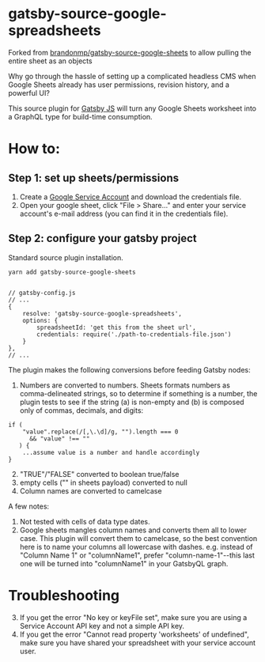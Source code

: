 # gatsby-source-google-spreadsheets

Forked from
[brandonmp/gatsby-source-google-sheets](https://github.com/brandonmp/gatsby-source-google-sheets) to
allow pulling the entire sheet as an objects

Why go through the hassle of setting up a complicated headless CMS when Google Sheets already has
user permissions, revision history, and a powerful UI?

This source plugin for [Gatsby JS](https://github.com/gatsbyjs/gatsby) will turn any Google Sheets
worksheet into a GraphQL type for build-time consumption.

# How to:

## Step 1: set up sheets/permissions

1. Create a
   [Google Service Account](https://developers.google.com/identity/protocols/OAuth2ServiceAccount#creatinganaccount)
   and download the credentials file.
1. Open your google sheet, click "File > Share..." and enter your service account's e-mail address
   (you can find it in the credentials file).

## Step 2: configure your gatsby project

Standard source plugin installation.

```
yarn add gatsby-source-google-sheets


// gatsby-config.js
// ...
{
    resolve: 'gatsby-source-google-spreadsheets',
    options: {
        spreadsheetId: 'get this from the sheet url',
        credentials: require('./path-to-credentials-file.json')
    }
},
// ...

```

The plugin makes the following conversions before feeding Gatsby nodes:

1. Numbers are converted to numbers. Sheets formats numbers as comma-delineated strings, so to
   determine if something is a number, the plugin tests to see if the string (a) is non-empty and
   (b) is composed only of commas, decimals, and digits:

```
if (
    "value".replace(/[,\.\d]/g, "").length === 0
      && "value" !== ""
   ) {
    ...assume value is a number and handle accordingly
}
```

2. "TRUE"/"FALSE" converted to boolean true/false
3. empty cells ("" in sheets payload) converted to null
4. Column names are converted to camelcase

A few notes:

1. Not tested with cells of data type dates.
2. Google sheets mangles column names and converts them all to lower case. This plugin will convert
   them to camelcase, so the best convention here is to name your columns all lowercase with dashes.
   e.g. instead of "Column Name 1" or "columnName1", prefer "column-name-1"--this last one will be
   turned into "columnName1" in your GatsbyQL graph.

# Troubleshooting

3. If you get the error "No key or keyFile set", make sure you are using a Service Account API key
   and not a simple API key.
4. If you get the error "Cannot read property 'worksheets' of undefined", make sure you have shared
   your spreadsheet with your service account user.
